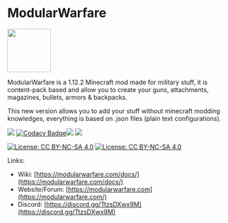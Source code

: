 # ModularWarfare

<img src='https://raw.githubusercontent.com/ModularMods/ModularWarfare/main/modularwarfare.png' width='98'>

ModularWarfare is a 1.12.2 Minecraft mod made for military stuff, it is content-pack based and allow you to create your guns, attachments, magazines, bullets, armors & backpacks.

This new version allows you to add your stuff without minecraft modding knowledges, everything is based on .json files (plain text configurations).

 [![](https://img.shields.io/badge/modularwarfare-v1.0.9f-blue.svg)](https://github.com/Protoxy22/ModularWarfare/releases/latest) [![Codacy Badge](https://api.codacy.com/project/badge/Grade/e9c139b80e3e40b5af1cdc61feeb46e5)](https://app.codacy.com/manual/Protoxy22/ModularWarfare?utm_source=github.com&utm_medium=referral&utm_content=Protoxy22/ModularWarfare&utm_campaign=Badge_Grade_Dashboard)[![](http://cf.way2muchnoise.eu/versions/modularwarfare.svg)](https://minecraft.curseforge.com/projects/modularwarfare) [![](http://cf.way2muchnoise.eu/modularwarfare.svg)](https://www.curseforge.com/minecraft/mc-mods/modularwarfare)

[![License: CC BY-NC-SA 4.0](https://img.shields.io/badge/License-CC%20BY--NC--SA%204.0-lightgrey.svg)](http://creativecommons.org/licenses/by-nc-sa/4.0/)
[![License: CC BY-NC-SA 4.0](https://licensebuttons.net/l/by-nc-sa/4.0/80x15.png)](http://creativecommons.org/licenses/by-nc-sa/4.0/)


Links:

* Wiki: [https://modularwarfare.com/docs/](https://modularwarfare.com/docs/)
* Website/Forum: [https://modularwarfare.com](https://modularwarfare.com/)
* Discord: [https://discord.gg/TtzsDXwx9M](https://discord.gg/TtzsDXwx9M)


